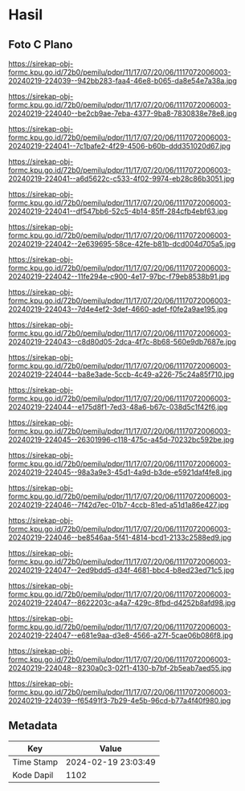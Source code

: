 # Hasil

## Foto C Plano

https://sirekap-obj-formc.kpu.go.id/72b0/pemilu/pdpr/11/17/07/20/06/1117072006003-20240219-224039--942bb283-faa4-46e8-b065-da8e54e7a38a.jpg

https://sirekap-obj-formc.kpu.go.id/72b0/pemilu/pdpr/11/17/07/20/06/1117072006003-20240219-224040--be2cb9ae-7eba-4377-9ba8-7830838e78e8.jpg

https://sirekap-obj-formc.kpu.go.id/72b0/pemilu/pdpr/11/17/07/20/06/1117072006003-20240219-224041--7c1bafe2-4f29-4506-b60b-ddd351020d67.jpg

https://sirekap-obj-formc.kpu.go.id/72b0/pemilu/pdpr/11/17/07/20/06/1117072006003-20240219-224041--a6d5622c-c533-4f02-9974-eb28c86b3051.jpg

https://sirekap-obj-formc.kpu.go.id/72b0/pemilu/pdpr/11/17/07/20/06/1117072006003-20240219-224041--df547bb6-52c5-4b14-85ff-284cfb4ebf63.jpg

https://sirekap-obj-formc.kpu.go.id/72b0/pemilu/pdpr/11/17/07/20/06/1117072006003-20240219-224042--2e639695-58ce-42fe-b81b-dcd004d705a5.jpg

https://sirekap-obj-formc.kpu.go.id/72b0/pemilu/pdpr/11/17/07/20/06/1117072006003-20240219-224042--11fe294e-c900-4e17-97bc-f79eb8538b91.jpg

https://sirekap-obj-formc.kpu.go.id/72b0/pemilu/pdpr/11/17/07/20/06/1117072006003-20240219-224043--7d4e4ef2-3def-4660-adef-f0fe2a9ae195.jpg

https://sirekap-obj-formc.kpu.go.id/72b0/pemilu/pdpr/11/17/07/20/06/1117072006003-20240219-224043--c8d80d05-2dca-4f7c-8b68-560e9db7687e.jpg

https://sirekap-obj-formc.kpu.go.id/72b0/pemilu/pdpr/11/17/07/20/06/1117072006003-20240219-224044--ba8e3ade-5ccb-4c49-a226-75c24a85f710.jpg

https://sirekap-obj-formc.kpu.go.id/72b0/pemilu/pdpr/11/17/07/20/06/1117072006003-20240219-224044--e175d8f1-7ed3-48a6-b67c-038d5c1f42f6.jpg

https://sirekap-obj-formc.kpu.go.id/72b0/pemilu/pdpr/11/17/07/20/06/1117072006003-20240219-224045--26301996-c118-475c-a45d-70232bc592be.jpg

https://sirekap-obj-formc.kpu.go.id/72b0/pemilu/pdpr/11/17/07/20/06/1117072006003-20240219-224045--98a3a9e3-45d1-4a9d-b3de-e5921daf4fe8.jpg

https://sirekap-obj-formc.kpu.go.id/72b0/pemilu/pdpr/11/17/07/20/06/1117072006003-20240219-224046--7f42d7ec-01b7-4ccb-81ed-a51d1a86e427.jpg

https://sirekap-obj-formc.kpu.go.id/72b0/pemilu/pdpr/11/17/07/20/06/1117072006003-20240219-224046--be8546aa-5f41-4814-bcd1-2133c2588ed9.jpg

https://sirekap-obj-formc.kpu.go.id/72b0/pemilu/pdpr/11/17/07/20/06/1117072006003-20240219-224047--2ed9bdd5-d34f-4681-bbc4-b8ed23ed71c5.jpg

https://sirekap-obj-formc.kpu.go.id/72b0/pemilu/pdpr/11/17/07/20/06/1117072006003-20240219-224047--8622203c-a4a7-429c-8fbd-d4252b8afd98.jpg

https://sirekap-obj-formc.kpu.go.id/72b0/pemilu/pdpr/11/17/07/20/06/1117072006003-20240219-224047--e681e9aa-d3e8-4566-a27f-5cae06b086f8.jpg

https://sirekap-obj-formc.kpu.go.id/72b0/pemilu/pdpr/11/17/07/20/06/1117072006003-20240219-224048--8230a0c3-02f1-4130-b7bf-2b5eab7aed55.jpg

https://sirekap-obj-formc.kpu.go.id/72b0/pemilu/pdpr/11/17/07/20/06/1117072006003-20240219-224039--f65491f3-7b29-4e5b-96cd-b77a4f40f980.jpg


## Metadata

| Key        | Value               |
| ---------- | ------------------- |
| Time Stamp | 2024-02-19 23:03:49 |
| Kode Dapil | 1102                |



